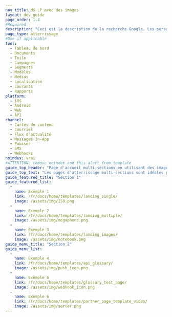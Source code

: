 ```yaml
---
nav_title: MS LP avec des images
layout: dev_guide
page_order: 1.4
#Required
description: "Ceci est la description de la recherche Google. Les personnages de plus de 160 sont tronqués, concis-le brièvement."
page_type: atterrissage
#Use if applicable
tool:
  - Tableau de bord
  - Documents
  - Toile
  - Campagnes
  - Segments
  - Modèles
  - Médias
  - Localisation
  - Courants
  - Rapports
platform:
  - iOS
  - Android
  - Web
  - API
channel:
  - Cartes de contenu
  - Courriel
  - Flux d'actualité
  - Messages In-App
  - Pousser
  - SMS
  - Webhooks
noindex: vrai
#ATTENTION: remove noindex and this alert from template
guide_top_header: "Page d'accueil multi-sections en utilisant des images"
guide_top_text: "Les pages d'atterrissage multi-sections sont idéales pour une grande section avec une division entre les pages de la section, généralement par sujet. Ce modèle particulier utilise le paramètre yaml de mise en page 'dev_guide' ('layout: dev_guide'), qui vous empêche d'ajouter des informations supplémentaires au bas de la page, mais vous permet d'avoir plus d'une section de boutons."
guide_featured_title: "Section 1"
guide_featured_list:
  - 
    name: Exemple 1
    link: /fr/docs/home/templates/landing_single/
    image: /assets/img/ISO.png
  - 
    name: Exemple 2
    link: /fr/docs/home/templates/landing_multiple/
    image: /assets/img/megaphone.png
  - 
    name: Exemple 3
    link: /fr/docs/home/templates/landing_images/
    image: /assets/img/notebook.png
guide_menu_title: "Section 2"
guide_menu_list:
  - 
    name: Exemple 4
    link: /fr/docs/home/templates/api_glossary/
    image: /assets/img/push_icon.png
  - 
    name: Exemple 5
    link: /fr/docs/home/templates/glossary_test_page/
    image: /assets/img/webhook_icon.png
  - 
    name: Exemple 6
    link: /fr/docs/home/templates/partner_page_template_video/
    image: /assets/img/server.png
---
```


